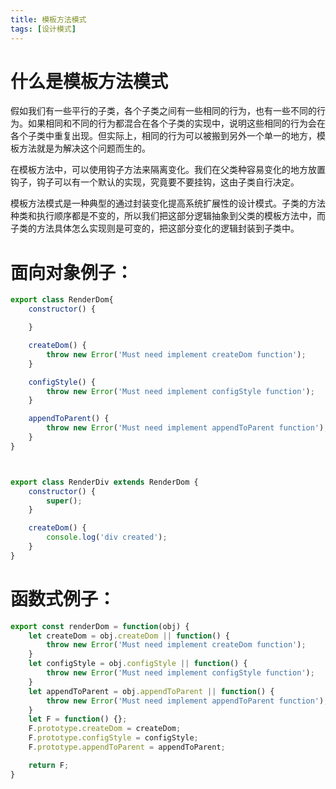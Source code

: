 ```yaml
---
title: 模板方法模式
tags: [设计模式]
---
```



# 什么是模板方法模式
假如我们有一些平行的子类，各个子类之间有一些相同的行为，也有一些不同的行为。如果相同和不同的行为都混合在各个子类的实现中，说明这些相同的行为会在各个子类中重复出现。但实际上，相同的行为可以被搬到另外一个单一的地方，模板方法就是为解决这个问题而生的。

<!-- more -->

在模板方法中，可以使用钩子方法来隔离变化。我们在父类种容易变化的地方放置钩子，钩子可以有一个默认的实现，究竟要不要挂钩，这由子类自行决定。

模板方法模式是一种典型的通过封装变化提高系统扩展性的设计模式。子类的方法种类和执行顺序都是不变的，所以我们把这部分逻辑抽象到父类的模板方法中，而子类的方法具体怎么实现则是可变的，把这部分变化的逻辑封装到子类中。



# 面向对象例子：

```js
export class RenderDom{
    constructor() {

    }

    createDom() {
        throw new Error('Must need implement createDom function');
    }

    configStyle() {
        throw new Error('Must need implement configStyle function');
    }

    appendToParent() {
        throw new Error('Must need implement appendToParent function');
    }
}



export class RenderDiv extends RenderDom {
    constructor() {
        super();
    }

    createDom() {
        console.log('div created');
    }
}
```
# 函数式例子：

```js
export const renderDom = function(obj) {
    let createDom = obj.createDom || function() {
        throw new Error('Must need implement createDom function');
    }
    let configStyle = obj.configStyle || function() {
        throw new Error('Must need implement configStyle function');
    }
    let appendToParent = obj.appendToParent || function() {
        throw new Error('Must need implement appendToParent function');
    }
    let F = function() {};
    F.prototype.createDom = createDom;
    F.prototype.configStyle = configStyle;
    F.prototype.appendToParent = appendToParent;

    return F;
}
```
